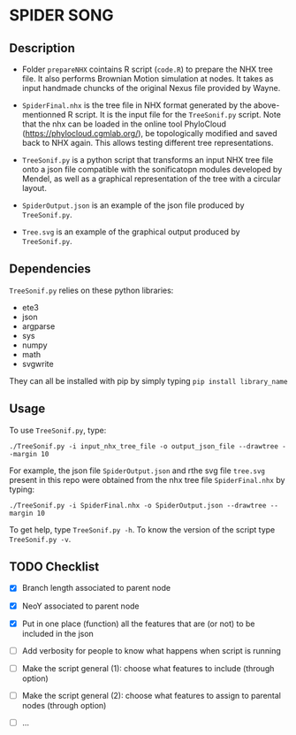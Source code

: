 # SPIDER SONG

## Description

- Folder `prepareNHX` cointains R script (`code.R`) to prepare the NHX tree file. It also performs Brownian Motion simulation at nodes. It takes as input handmade chuncks of the original Nexus file provided by Wayne. 

- `SpiderFinal.nhx` is the tree file in NHX format generated by the above-mentionned R script. It is the input file for the `TreeSonif.py` script. Note that the nhx can be loaded in the online tool PhyloCloud (https://phylocloud.cgmlab.org/), be topologically modified and saved back to NHX again. This allows testing different tree representations. 

- `TreeSonif.py` is a python script that transforms an input NHX tree file onto a json file compatible with the sonificatopn modules developed by Mendel, as well as a graphical representation of the tree with a circular layout. 

- `SpiderOutput.json` is an example of the json file produced by `TreeSonif.py`.

- `Tree.svg` is an example of the graphical output produced by `TreeSonif.py`.

## Dependencies
`TreeSonif.py` relies on these python libraries: 

- ete3
- json
- argparse
- sys
- numpy
- math
- svgwrite

They can all be installed with pip by simply typing `pip install library_name`

## Usage

To use `TreeSonif.py`, type: 

```console
./TreeSonif.py -i input_nhx_tree_file -o output_json_file --drawtree --margin 10
```

For example, the json file `SpiderOutput.json` and rthe svg file `tree.svg` present in this repo were obtained from the nhx tree file `SpiderFinal.nhx` by typing: 

```console
./TreeSonif.py -i SpiderFinal.nhx -o SpiderOutput.json --drawtree --margin 10
```


To get help, type `TreeSonif.py -h`. To know the version of the script type `TreeSonif.py -v`.


## TODO Checklist

- [x] Branch length associated to parent node
- [x] NeoY associated to parent node
- [x] Put in one place (function) all the features that are (or not) to be included in the json
- [ ] Add verbosity for people to know what happens when script is running
- [ ] Make the script general (1): choose what features to include (through option)
- [ ] Make the script general (2): choose what features to assign to parental nodes (through option)
- [ ] ... 


